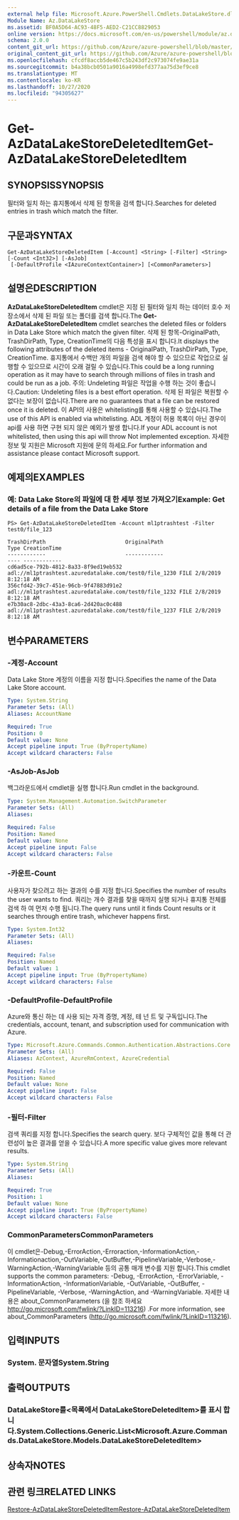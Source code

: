 ```yaml
---
external help file: Microsoft.Azure.PowerShell.Cmdlets.DataLakeStore.dll-Help.xml
Module Name: Az.DataLakeStore
ms.assetid: BF0A5D64-AC93-48F5-AED2-C21CC8829053
online version: https://docs.microsoft.com/en-us/powershell/module/az.datalakestore/get-azdatalakestoredeleteditem
schema: 2.0.0
content_git_url: https://github.com/Azure/azure-powershell/blob/master/src/DataLakeStore/DataLakeStore/help/Get-AzDataLakeStoreDeletedItem.md
original_content_git_url: https://github.com/Azure/azure-powershell/blob/master/src/DataLakeStore/DataLakeStore/help/Get-AzDataLakeStoreDeletedItem.md
ms.openlocfilehash: cfcdf8accb5de467c5b243df2c973074fe9ae31a
ms.sourcegitcommit: b4a38bcb0501a9016a4998efd377aa75d3ef9ce8
ms.translationtype: MT
ms.contentlocale: ko-KR
ms.lasthandoff: 10/27/2020
ms.locfileid: "94305627"
---
```

# <span data-ttu-id="98c6e-101">Get-AzDataLakeStoreDeletedItem</span><span class="sxs-lookup"><span data-stu-id="98c6e-101">Get-AzDataLakeStoreDeletedItem</span></span>

## <span data-ttu-id="98c6e-102">SYNOPSIS</span><span class="sxs-lookup"><span data-stu-id="98c6e-102">SYNOPSIS</span></span>
<span data-ttu-id="98c6e-103">필터와 일치 하는 휴지통에서 삭제 된 항목을 검색 합니다.</span><span class="sxs-lookup"><span data-stu-id="98c6e-103">Searches for deleted entries in trash which match the filter.</span></span>

## <span data-ttu-id="98c6e-104">구문과</span><span class="sxs-lookup"><span data-stu-id="98c6e-104">SYNTAX</span></span>

```
Get-AzDataLakeStoreDeletedItem [-Account] <String> [-Filter] <String> [-Count <Int32>] [-AsJob]
 [-DefaultProfile <IAzureContextContainer>] [<CommonParameters>]
```

## <span data-ttu-id="98c6e-105">설명은</span><span class="sxs-lookup"><span data-stu-id="98c6e-105">DESCRIPTION</span></span>
<span data-ttu-id="98c6e-106">**AzDataLakeStoreDeletedItem** cmdlet은 지정 된 필터와 일치 하는 데이터 호수 저장소에서 삭제 된 파일 또는 폴더를 검색 합니다.</span><span class="sxs-lookup"><span data-stu-id="98c6e-106">The **Get-AzDataLakeStoreDeletedItem** cmdlet searches the deleted files or folders in Data Lake Store which match the given filter.</span></span>
<span data-ttu-id="98c6e-107">삭제 된 항목-OriginalPath, TrashDirPath, Type, CreationTime의 다음 특성을 표시 합니다.</span><span class="sxs-lookup"><span data-stu-id="98c6e-107">It displays the following attributes of the deleted items - OriginalPath, TrashDirPath, Type, CreationTime.</span></span>
<span data-ttu-id="98c6e-108">휴지통에서 수백만 개의 파일을 검색 해야 할 수 있으므로 작업으로 실행할 수 있으므로 시간이 오래 걸릴 수 있습니다.</span><span class="sxs-lookup"><span data-stu-id="98c6e-108">This could be a long running operation as it may have to search through millions of files in trash and could be run as a job.</span></span>
<span data-ttu-id="98c6e-109">주의: Undeleting 파일은 작업을 수행 하는 것이 좋습니다.</span><span class="sxs-lookup"><span data-stu-id="98c6e-109">Caution: Undeleting files is a best effort operation.</span></span> <span data-ttu-id="98c6e-110">삭제 된 파일은 복원할 수 없다는 보장이 없습니다.</span><span class="sxs-lookup"><span data-stu-id="98c6e-110">There are no guarantees that a file can be restored once it is deleted.</span></span> <span data-ttu-id="98c6e-111">이 API의 사용은 whitelisting를 통해 사용할 수 있습니다.</span><span class="sxs-lookup"><span data-stu-id="98c6e-111">The use of this API is enabled via whitelisting.</span></span> <span data-ttu-id="98c6e-112">ADL 계정이 허용 목록이 아닌 경우이 api를 사용 하면 구현 되지 않은 예외가 발생 합니다.</span><span class="sxs-lookup"><span data-stu-id="98c6e-112">If your ADL account is not whitelisted, then using this api will throw Not implemented exception.</span></span> <span data-ttu-id="98c6e-113">자세한 정보 및 지원은 Microsoft 지원에 문의 하세요.</span><span class="sxs-lookup"><span data-stu-id="98c6e-113">For further information and assistance please contact Microsoft support.</span></span>

## <span data-ttu-id="98c6e-114">예제의</span><span class="sxs-lookup"><span data-stu-id="98c6e-114">EXAMPLES</span></span>

### <span data-ttu-id="98c6e-115">예: Data Lake Store의 파일에 대 한 세부 정보 가져오기</span><span class="sxs-lookup"><span data-stu-id="98c6e-115">Example: Get details of a file from the Data Lake Store</span></span>
```
PS> Get-AzDataLakeStoreDeletedItem -Account ml1ptrashtest -Filter test0/file_123

TrashDirPath                         OriginalPath                                          Type CreationTime
------------                         ------------                                          ---- ------------
cd6ad5ce-792b-4812-8a33-8f9ed19eb532 adl://ml1ptrashtest.azuredatalake.com/test0/file_1230 FILE 2/8/2019 8:12:18 AM
356cfd42-39c7-451e-96cb-9f47883d91e2 adl://ml1ptrashtest.azuredatalake.com/test0/file_1232 FILE 2/8/2019 8:12:18 AM
e7b30ac8-2dbc-43a3-8ca6-2d420ac0c488 adl://ml1ptrashtest.azuredatalake.com/test0/file_1237 FILE 2/8/2019 8:12:18 AM
```

## <span data-ttu-id="98c6e-116">변수</span><span class="sxs-lookup"><span data-stu-id="98c6e-116">PARAMETERS</span></span>

### <span data-ttu-id="98c6e-117">-계정</span><span class="sxs-lookup"><span data-stu-id="98c6e-117">-Account</span></span>
<span data-ttu-id="98c6e-118">Data Lake Store 계정의 이름을 지정 합니다.</span><span class="sxs-lookup"><span data-stu-id="98c6e-118">Specifies the name of the Data Lake Store account.</span></span>

```yaml
Type: System.String
Parameter Sets: (All)
Aliases: AccountName

Required: True
Position: 0
Default value: None
Accept pipeline input: True (ByPropertyName)
Accept wildcard characters: False
```

### <span data-ttu-id="98c6e-119">-AsJob</span><span class="sxs-lookup"><span data-stu-id="98c6e-119">-AsJob</span></span>
<span data-ttu-id="98c6e-120">백그라운드에서 cmdlet을 실행 합니다.</span><span class="sxs-lookup"><span data-stu-id="98c6e-120">Run cmdlet in the background.</span></span>

```yaml
Type: System.Management.Automation.SwitchParameter
Parameter Sets: (All)
Aliases:

Required: False
Position: Named
Default value: None
Accept pipeline input: False
Accept wildcard characters: False
```

### <span data-ttu-id="98c6e-121">-카운트</span><span class="sxs-lookup"><span data-stu-id="98c6e-121">-Count</span></span>
<span data-ttu-id="98c6e-122">사용자가 찾으려고 하는 결과의 수를 지정 합니다.</span><span class="sxs-lookup"><span data-stu-id="98c6e-122">Specifies the number of results the user wants to find.</span></span> <span data-ttu-id="98c6e-123">쿼리는 개수 결과를 찾을 때까지 실행 되거나 휴지통 전체를 검색 하 여 먼저 수행 됩니다.</span><span class="sxs-lookup"><span data-stu-id="98c6e-123">The query runs until it finds Count results or it searches through entire trash, whichever happens first.</span></span>

```yaml
Type: System.Int32
Parameter Sets: (All)
Aliases:

Required: False
Position: Named
Default value: 1
Accept pipeline input: True (ByPropertyName)
Accept wildcard characters: False
```

### <span data-ttu-id="98c6e-124">-DefaultProfile</span><span class="sxs-lookup"><span data-stu-id="98c6e-124">-DefaultProfile</span></span>
<span data-ttu-id="98c6e-125">Azure와 통신 하는 데 사용 되는 자격 증명, 계정, 테 넌 트 및 구독입니다.</span><span class="sxs-lookup"><span data-stu-id="98c6e-125">The credentials, account, tenant, and subscription used for communication with Azure.</span></span>

```yaml
Type: Microsoft.Azure.Commands.Common.Authentication.Abstractions.Core.IAzureContextContainer
Parameter Sets: (All)
Aliases: AzContext, AzureRmContext, AzureCredential

Required: False
Position: Named
Default value: None
Accept pipeline input: False
Accept wildcard characters: False
```

### <span data-ttu-id="98c6e-126">-필터</span><span class="sxs-lookup"><span data-stu-id="98c6e-126">-Filter</span></span>
<span data-ttu-id="98c6e-127">검색 쿼리를 지정 합니다.</span><span class="sxs-lookup"><span data-stu-id="98c6e-127">Specifies the search query.</span></span> <span data-ttu-id="98c6e-128">보다 구체적인 값을 통해 더 관련성이 높은 결과를 얻을 수 있습니다.</span><span class="sxs-lookup"><span data-stu-id="98c6e-128">A more specific value gives more relevant results.</span></span>

```yaml
Type: System.String
Parameter Sets: (All)
Aliases:

Required: True
Position: 1
Default value: None
Accept pipeline input: True (ByPropertyName)
Accept wildcard characters: False
```

### <span data-ttu-id="98c6e-129">CommonParameters</span><span class="sxs-lookup"><span data-stu-id="98c6e-129">CommonParameters</span></span>
<span data-ttu-id="98c6e-130">이 cmdlet은-Debug,-ErrorAction,-Erroraction,-InformationAction,-Informationaction,-OutVariable,-OutBuffer,-PipelineVariable,-Verbose,-WarningAction,-WarningVariable 등의 공통 매개 변수를 지원 합니다.</span><span class="sxs-lookup"><span data-stu-id="98c6e-130">This cmdlet supports the common parameters: -Debug, -ErrorAction, -ErrorVariable, -InformationAction, -InformationVariable, -OutVariable, -OutBuffer, -PipelineVariable, -Verbose, -WarningAction, and -WarningVariable.</span></span> <span data-ttu-id="98c6e-131">자세한 내용은 about_CommonParameters (을 참조 하세요 http://go.microsoft.com/fwlink/?LinkID=113216) .</span><span class="sxs-lookup"><span data-stu-id="98c6e-131">For more information, see about_CommonParameters (http://go.microsoft.com/fwlink/?LinkID=113216).</span></span>

## <span data-ttu-id="98c6e-132">입력</span><span class="sxs-lookup"><span data-stu-id="98c6e-132">INPUTS</span></span>

### <span data-ttu-id="98c6e-133">System. 문자열</span><span class="sxs-lookup"><span data-stu-id="98c6e-133">System.String</span></span>

## <span data-ttu-id="98c6e-134">출력</span><span class="sxs-lookup"><span data-stu-id="98c6e-134">OUTPUTS</span></span>

### <span data-ttu-id="98c6e-135">DataLakeStore를<목록에서 DataLakeStoreDeletedItem>를 표시 합니다.</span><span class="sxs-lookup"><span data-stu-id="98c6e-135">System.Collections.Generic.List<Microsoft.Azure.Commands.DataLakeStore.Models.DataLakeStoreDeletedItem></span></span>

## <span data-ttu-id="98c6e-136">상속자</span><span class="sxs-lookup"><span data-stu-id="98c6e-136">NOTES</span></span>

## <span data-ttu-id="98c6e-137">관련 링크</span><span class="sxs-lookup"><span data-stu-id="98c6e-137">RELATED LINKS</span></span>

[<span data-ttu-id="98c6e-138">Restore-AzDataLakeStoreDeletedItem</span><span class="sxs-lookup"><span data-stu-id="98c6e-138">Restore-AzDataLakeStoreDeletedItem</span></span>](./Restore-AzDataLakeStoreDeletedItem.md)